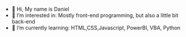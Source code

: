 - 👋 Hi, My name is Daniel
- 👀 I’m interested in: Mostly front-end programming, but also a little bit back-end
- 🌱 I’m currently learning: HTML,CSS,Javascript, PowerBI, VBA, Python

<!---
DanielDanielDanielDanielDanielDaniel/DanielDanielDanielDanielDanielDaniel is a ✨ special ✨ repository because its `README.md` (this file) appears on your GitHub profile.
You can click the Preview link to take a look at your changes.
--->
